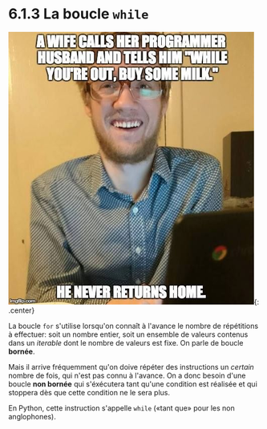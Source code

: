 # 6.1.3 La boucle `while`

![](../images/while_meme.jpg){: .center} 

La boucle `for` s'utilise lorsqu'on connaît à l'avance le nombre de répétitions à effectuer: soit un nombre entier, soit un ensemble de valeurs contenus dans un *iterable* dont le nombre de valeurs est fixe. On parle de boucle **bornée**.

Mais il arrive fréquemment qu'on doive répéter des instructions un *certain* nombre de fois, qui n'est pas connu à l'avance. On a donc besoin d'une boucle **non bornée** qui s'éxécutera tant qu'une condition est réalisée et qui stoppera dès que cette condition ne le sera plus.

En Python, cette instruction s'appelle `while` («tant que» pour les non anglophones).



